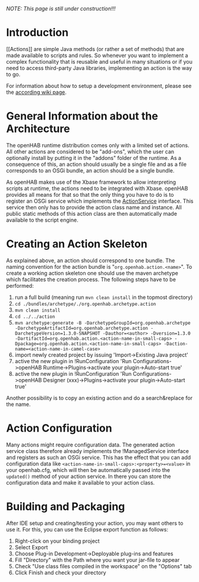 **NOTE*: This page is still under construction!!!*

# Introduction

[[Actions]] are simple Java methods (or rather a set of methods) that are made available to scripts and rules. So whenever you want to implement a complex functionality that is reusable and useful in many situations or if you need to access third-party Java libraries, implementing an action is the way to go.

For information about how to setup a development environment, please see the [according wiki page](IDE-Setup).

# General Information about the Architecture

The openHAB runtime distribution comes only with a limited set of actions. All other actions are considered to be "add-ons", which the user can optionally install by putting it in the "addons" folder of the runtime. As a consequence of this, an action should usually be a single file and as a file corresponds to an OSGi bundle, an action should be a single bundle.

As openHAB makes use of the Xbase framework to allow interpreting scripts at runtime, the actions need to be integrated with Xbase. openHAB provides all means for that so that the only thing you have to do is to register an OSGi service which implements the [ActionService](https://github.com/openhab/openhab/blob/master/bundles/core/org.openhab.core.scriptengine/src/main/java/org/openhab/core/scriptengine/action/ActionService.java) interface. This service then only has to provide the action class name and instance. All public static methods of this action class are then automatically made available to the script engine.

# Creating an Action Skeleton

As explained above, an action should correspond to one bundle. The naming convention for the action bundle is "`org.openhab.action.<name>`". To create a working action skeleton one should use the maven archetype which facilitates the creation process. The following steps have to be performed:

1. run a full build (meaning run `mvn clean install` in the topmost directory)
1. `cd ./bundles/archetype/./org.openhab.archetype.action`
1. `mvn clean install`
1. `cd ../../action`
1. `mvn archetype:generate -B -DarchetypeGroupId=org.openhab.archetype -DarchetypeArtifactId=org.openhab.archetype.action -DarchetypeVersion=1.3.0-SNAPSHOT -Dauthor=<author> -Dversion=1.3.0 -DartifactId=org.openhab.action.<action-name-in-small-caps> -Dpackage=org.openhab.action.<action-name-in-small-caps> -Daction-name=<action-name-in-camel-case>`
1. import newly created project by issuing 'Import->Existing Java project'
1. active the new plugin in !RunConfiguration 'Run Configurations->openHAB Runtime->Plugins->activate your plugin->Auto-start true'
1. active the new plugin in !RunConfiguration 'Run Configurations->openHAB Designer (xxx)->Plugins->activate your plugin->Auto-start true'

Another possibility is to copy an existing action and do a search&replace for the name.

# Action Configuration

Many actions might require configuration data. The generated action service class therefore already implements the !ManagedService interface and registers as such an OSGi service. This has the effect that you can add configuration data like `<action-name-in-small-caps>:<property>=<value>` in your openhab.cfg, which will then be automatically passed into the `updated()` method of your action service. In there you can store the configuration data and make it available to your action class.
 

# Building and Packaging

After IDE setup and creating/testing your action, you may want others to use it. For this, you can use the Eclipse export function as follows:

1. Right-click on your binding project
1. Select Export
1. Choose Plug-in Development->Deployable plug-ins and features
1. Fill "Directory" with the Path where you want your jar-file to appear
1. Check "Use class files compiled in the workspace" on the "Options" tab
1. Click Finish and check your directory